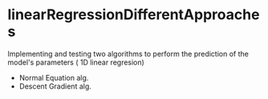# linearRegressionDifferentApproaches
Implementing and testing two algorithms to perform the prediction of the model's parameters ( 1D linear regresion)
- Normal Equation alg.
- Descent Gradient alg.
